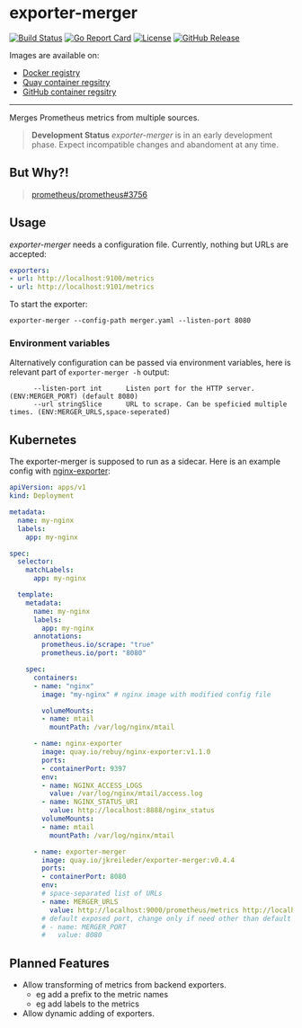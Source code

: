 # exporter-merger

[![Build Status](https://github.com/jkreileder/exporter-merger/workflows/build/badge.svg)](https://github.com/jkreileder/exporter-merger/actions?query=workflow%3Abuild)
[![Go Report Card](https://goreportcard.com/badge/github.com/jkreileder/exporter-merger)](https://goreportcard.com/report/github.com/jkreileder/exporter-merger)
[![License](https://img.shields.io/github/license/jkreileder/exporter-merger.svg)](LICENSE)
[![GitHub Release](https://img.shields.io/github/release/jkreileder/exporter-merger.svg)](https://github.com/jkreileder/exporter-merger/releases/latest)

Images are available on:

* [Docker registry](https://hub.docker.com/r/jkreileder/exporter-merger)
* [Quay container regsitry](https://quay.io/repository/jkreileder/exporter-merger)
* [GitHub container regsitry](https://github.com/jkreileder/exporter-merger/pkgs/container/exporter-merger)

---

Merges Prometheus metrics from multiple sources.

> **Development Status** *exporter-merger* is in an early development phase.
> Expect incompatible changes and abandoment at any time.

## But Why?!

> [prometheus/prometheus#3756](https://github.com/prometheus/prometheus/issues/3756)

## Usage

*exporter-merger* needs a configuration file. Currently, nothing but URLs are accepted:

```yaml
exporters:
- url: http://localhost:9100/metrics
- url: http://localhost:9101/metrics
```

To start the exporter:

```
exporter-merger --config-path merger.yaml --listen-port 8080
```

### Environment variables

Alternatively configuration can be passed via environment variables, here is relevant part of `exporter-merger -h` output:
```
      --listen-port int      Listen port for the HTTP server. (ENV:MERGER_PORT) (default 8080)
      --url stringSlice      URL to scrape. Can be speficied multiple times. (ENV:MERGER_URLS,space-seperated)

```

## Kubernetes

The exporter-merger is supposed to run as a sidecar. Here is an example config with [nginx-exporter](https://github.com/rebuy-de/nginx-exporter):

```yaml
apiVersion: apps/v1
kind: Deployment

metadata:
  name: my-nginx
  labels:
    app: my-nginx

spec:
  selector:
    matchLabels:
      app: my-nginx

  template:
    metadata:
      name: my-nginx
      labels:
        app: my-nginx
      annotations:
        prometheus.io/scrape: "true"
        prometheus.io/port: "8080"

    spec:
      containers:
      - name: "nginx"
        image: "my-nginx" # nginx image with modified config file

        volumeMounts:
        - name: mtail
          mountPath: /var/log/nginx/mtail

      - name: nginx-exporter
        image: quay.io/rebuy/nginx-exporter:v1.1.0
        ports:
        - containerPort: 9397
        env:
        - name: NGINX_ACCESS_LOGS
          value: /var/log/nginx/mtail/access.log
        - name: NGINX_STATUS_URI
          value: http://localhost:8888/nginx_status
        volumeMounts:
        - name: mtail
          mountPath: /var/log/nginx/mtail

      - name: exporter-merger
        image: quay.io/jkreileder/exporter-merger:v0.4.4
        ports:
        - containerPort: 8080
        env:
        # space-separated list of URLs
        - name: MERGER_URLS
          value: http://localhost:9000/prometheus/metrics http://localhost:9397/metrics
        # default exposed port, change only if need other than default 8080
        # - name: MERGER_PORT
        #   value: 8080
```

## Planned Features

* Allow transforming of metrics from backend exporters.
  * eg add a prefix to the metric names
  * eg add labels to the metrics
* Allow dynamic adding of exporters.
